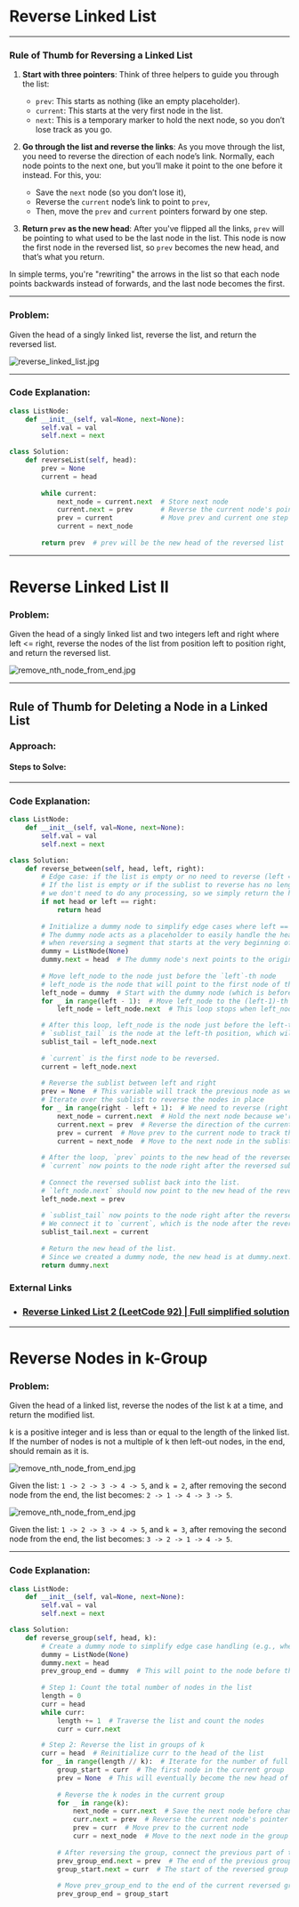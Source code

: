 # Reverse Linked List

---

### Rule of Thumb for Reversing a Linked List

1. **Start with three pointers**: Think of three helpers to guide you through the list:
   - `prev`: This starts as nothing (like an empty placeholder).
   - `current`: This starts at the very first node in the list.
   - `next`: This is a temporary marker to hold the next node, so you don’t lose track as you go.

2. **Go through the list and reverse the links**: As you move through the list, you need to reverse the direction of each node’s link. Normally, each node points to the next one, but you’ll make it point to the one before it instead. For this, you:
   - Save the `next` node (so you don’t lose it),
   - Reverse the `current` node’s link to point to `prev`,
   - Then, move the `prev` and `current` pointers forward by one step.

3. **Return `prev` as the new head**: After you've flipped all the links, `prev` will be pointing to what used to be the last node in the list. This node is now the first node in the reversed list, so `prev` becomes the new head, and that’s what you return.

In simple terms, you're "rewriting" the arrows in the list so that each node points backwards instead of forwards, and the last node becomes the first.

---

### **Problem:**
Given the head of a singly linked list, reverse the list, and return the reversed list.

![reverse_linked_list.jpg](../static/images/reverse_linked_list.jpg)

---

### **Code Explanation**:

```python
class ListNode:
    def __init__(self, val=None, next=None):
        self.val = val
        self.next = next

class Solution:
    def reverseList(self, head):
        prev = None
        current = head
        
        while current:
            next_node = current.next  # Store next node
            current.next = prev       # Reverse the current node's pointer
            prev = current            # Move prev and current one step forward
            current = next_node
        
        return prev  # prev will be the new head of the reversed list
```

---

# Reverse Linked List II

### **Problem:**
Given the head of a singly linked list and two integers left and right where left <= right, reverse the nodes of the list from position left to position right, and return the reversed list.

![remove_nth_node_from_end.jpg](../static/images/reverse_linked_list_II.jpg)

---

## Rule of Thumb for Deleting a Node in a Linked List

### **Approach:**

#### **Steps to Solve:**

---

### **Code Explanation**:

```python
class ListNode:
    def __init__(self, val=None, next=None):
        self.val = val
        self.next = next

class Solution:
    def reverse_between(self, head, left, right):
        # Edge case: if the list is empty or no need to reverse (left == right)
        # If the list is empty or if the sublist to reverse has no length (left == right), 
        # we don't need to do any processing, so we simply return the head as it is.
        if not head or left == right:
            return head
        
        # Initialize a dummy node to simplify edge cases where left == 1
        # The dummy node acts as a placeholder to easily handle the head of the list
        # when reversing a segment that starts at the very beginning of the list.
        dummy = ListNode(None)
        dummy.next = head  # The dummy node's next points to the original head.
        
        # Move left_node to the node just before the `left`-th node
        # left_node is the node that will point to the first node of the reversed sublist.
        left_node = dummy  # Start with the dummy node (which is before the head).
        for _ in range(left - 1):  # Move left_node to the (left-1)-th node.
            left_node = left_node.next  # This loop stops when left_node points to the node before the left-th node.

        # After this loop, left_node is the node just before the left-th node in the original list.
        # `sublist_tail` is the node at the left-th position, which will eventually point to the node after the reversed sublist.
        sublist_tail = left_node.next
        
        # `current` is the first node to be reversed.
        current = left_node.next
        
        # Reverse the sublist between left and right
        prev = None  # This variable will track the previous node as we reverse the sublist.
        # Iterate over the sublist to reverse the nodes in place
        for _ in range(right - left + 1):  # We need to reverse (right - left + 1) nodes.
            next_node = current.next  # Hold the next node because we're going to change current.next.
            current.next = prev  # Reverse the direction of the current node by pointing it to the previous node.
            prev = current  # Move prev to the current node to track the reversed portion.
            current = next_node  # Move to the next node in the sublist.
        
        # After the loop, `prev` points to the new head of the reversed sublist.
        # `current` now points to the node right after the reversed sublist, which might be None if we reversed till the end.
        
        # Connect the reversed sublist back into the list.
        # `left_node.next` should now point to the new head of the reversed sublist, which is `prev`.
        left_node.next = prev
        
        # `sublist_tail` now points to the node right after the reversed sublist.
        # We connect it to `current`, which is the node after the reversed sublist.
        sublist_tail.next = current
        
        # Return the new head of the list. 
        # Since we created a dummy node, the new head is at dummy.next.
        return dummy.next
```

### External Links 

- ### [Reverse Linked List 2 (LeetCode 92) | Full simplified solution](https://www.youtube.com/watch?v=oDL8vuu2Q0E&t=1021s)

---

#  Reverse Nodes in k-Group

### **Problem:**
Given the head of a linked list, reverse the nodes of the list k at a time, and return the modified list.

k is a positive integer and is less than or equal to the length of the linked list. If the number of nodes is not a multiple of k then left-out nodes, in the end, should remain as it is.

![remove_nth_node_from_end.jpg](../static/images/reverse_k_group1.jpg)

Given the list: `1 -> 2 -> 3 -> 4 -> 5`, and `k = 2`, after removing the second node from the end, the list becomes: `2 -> 1 -> 4 -> 3 -> 5`.

![remove_nth_node_from_end.jpg](../static/images/reverse_k_group2.jpg)

Given the list: `1 -> 2 -> 3 -> 4 -> 5`, and `k = 3`, after removing the second node from the end, the list becomes: `3 -> 2 -> 1 -> 4 -> 5`.

---

### **Code Explanation**:

```python
class ListNode:
    def __init__(self, val=None, next=None):
        self.val = val
        self.next = next

class Solution:
    def reverse_group(self, head, k):
        # Create a dummy node to simplify edge case handling (e.g., when head is modified)
        dummy = ListNode(None)
        dummy.next = head
        prev_group_end = dummy  # This will point to the node before the start of the current group
        
        # Step 1: Count the total number of nodes in the list
        length = 0
        curr = head
        while curr:
            length += 1  # Traverse the list and count the nodes
            curr = curr.next

        # Step 2: Reverse the list in groups of k
        curr = head  # Reinitialize curr to the head of the list
        for _ in range(length // k):  # Iterate for the number of full groups of k nodes
            group_start = curr  # The first node in the current group
            prev = None  # This will eventually become the new head of the reversed group
            
            # Reverse the k nodes in the current group
            for _ in range(k):
                next_node = curr.next  # Save the next node before changing pointers
                curr.next = prev  # Reverse the current node's pointer
                prev = curr  # Move prev to the current node
                curr = next_node  # Move to the next node in the group
            
            # After reversing the group, connect the previous part of the list
            prev_group_end.next = prev  # The end of the previous group should point to the new head of the    reversed group
            group_start.next = curr  # The start of the reversed group should point to the next part of the list (or None)
            
            # Move prev_group_end to the end of the current reversed group
            prev_group_end = group_start
```